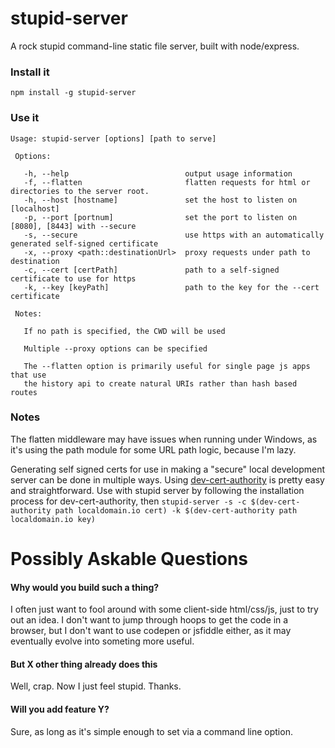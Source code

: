 stupid-server
=============

A rock stupid command-line static file server, built with node/express.

### Install it
    npm install -g stupid-server

### Use it

    Usage: stupid-server [options] [path to serve]

     Options:

       -h, --help                          output usage information
       -f, --flatten                       flatten requests for html or directories to the server root.
       -h, --host [hostname]               set the host to listen on [localhost]
       -p, --port [portnum]                set the port to listen on [8080], [8443] with --secure
       -s, --secure                        use https with an automatically generated self-signed certificate
       -x, --proxy <path::destinationUrl>  proxy requests under path to destination
       -c, --cert [certPath]               path to a self-signed certificate to use for https
       -k, --key [keyPath]                 path to the key for the --cert certificate

     Notes:

       If no path is specified, the CWD will be used

       Multiple --proxy options can be specified

       The --flatten option is primarily useful for single page js apps that use
       the history api to create natural URIs rather than hash based routes

### Notes

The flatten middleware may have issues when running under Windows, as it's using the
path module for some URL path logic, because I'm lazy.

Generating self signed certs for use in making a "secure" local development server can be
done in multiple ways. Using [dev-cert-authority](https://github.com/latentflip/dev-cert-authority)
is pretty easy and straightforward. Use with stupid server by following the installation process for
dev-cert-authority, then `stupid-server -s -c $(dev-cert-authority path localdomain.io cert) -k $(dev-cert-authority path localdomain.io key)`


Possibly Askable Questions
==========================

#### Why would you build such a thing?
I often just want to fool around with some client-side html/css/js, just to try out an idea. I don't want to jump through hoops to get the code in a browser, but I don't want to use codepen or jsfiddle either, as it may eventually evolve into someting more useful.

#### But X other thing already does this
Well, crap. Now I just feel stupid. Thanks.

#### Will you add feature Y?
Sure, as long as it's simple enough to set via a command line option.
